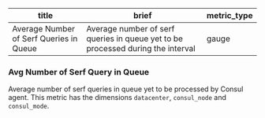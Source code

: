 title | brief | metric_type
------|-------|------------
Average Number of Serf Queries in Queue| Average number of serf queries in queue yet to be processed during the interval| gauge

### Avg Number of Serf Query in Queue
Average number of serf queries in queue yet to be processed by Consul agent. This metric has the dimensions `datacenter`, `consul_node` and `consul_mode`.
